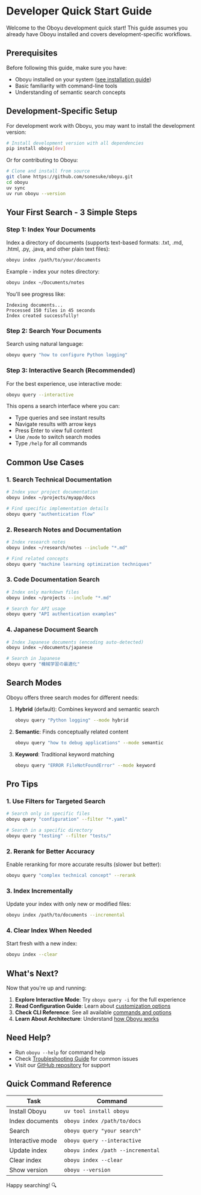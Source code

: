 # Developer Quick Start Guide

Welcome to the Oboyu development quick start! This guide assumes you already have Oboyu installed and covers development-specific workflows.

## Prerequisites

Before following this guide, make sure you have:
- Oboyu installed on your system ([see installation guide](../getting-started/installation))
- Basic familiarity with command-line tools
- Understanding of semantic search concepts

## Development-Specific Setup

For development work with Oboyu, you may want to install the development version:

```bash
# Install development version with all dependencies
pip install oboyu[dev]
```

Or for contributing to Oboyu:

```bash
# Clone and install from source
git clone https://github.com/sonesuke/oboyu.git
cd oboyu
uv sync
uv run oboyu --version
```

## Your First Search - 3 Simple Steps

### Step 1: Index Your Documents

Index a directory of documents (supports text-based formats: .txt, .md, .html, .py, .java, and other plain text files):

```bash
oboyu index /path/to/your/documents
```

Example - index your notes directory:
```bash
oboyu index ~/Documents/notes
```

You'll see progress like:
```
Indexing documents...
Processed 150 files in 45 seconds
Index created successfully!
```

### Step 2: Search Your Documents

Search using natural language:

```bash
oboyu query "how to configure Python logging"
```

### Step 3: Interactive Search (Recommended)

For the best experience, use interactive mode:

```bash
oboyu query --interactive
```

This opens a search interface where you can:
- Type queries and see instant results
- Navigate results with arrow keys
- Press Enter to view full content
- Use `/mode` to switch search modes
- Type `/help` for all commands

## Common Use Cases

### 1. Search Technical Documentation
```bash
# Index your project documentation
oboyu index ~/projects/myapp/docs

# Find specific implementation details
oboyu query "authentication flow"
```

### 2. Research Notes and Documentation
```bash
# Index research notes
oboyu index ~/research/notes --include "*.md"

# Find related concepts
oboyu query "machine learning optimization techniques"
```

### 3. Code Documentation Search
```bash
# Index only markdown files
oboyu index ~/projects --include "*.md"

# Search for API usage
oboyu query "API authentication examples"
```

### 4. Japanese Document Search
```bash
# Index Japanese documents (encoding auto-detected)
oboyu index ~/documents/japanese

# Search in Japanese
oboyu query "機械学習の最適化"
```

## Search Modes

Oboyu offers three search modes for different needs:

1. **Hybrid** (default): Combines keyword and semantic search
   ```bash
   oboyu query "Python logging" --mode hybrid
   ```

2. **Semantic**: Finds conceptually related content
   ```bash
   oboyu query "how to debug applications" --mode semantic
   ```

3. **Keyword**: Traditional keyword matching
   ```bash
   oboyu query "ERROR FileNotFoundError" --mode keyword
   ```

## Pro Tips

### 1. Use Filters for Targeted Search
```bash
# Search only in specific files
oboyu query "configuration" --filter "*.yaml"

# Search in a specific directory
oboyu query "testing" --filter "tests/"
```

### 2. Rerank for Better Accuracy
Enable reranking for more accurate results (slower but better):
```bash
oboyu query "complex technical concept" --rerank
```

### 3. Index Incrementally
Update your index with only new or modified files:
```bash
oboyu index /path/to/documents --incremental
```

### 4. Clear Index When Needed
Start fresh with a new index:
```bash
oboyu index --clear
```

## What's Next?

Now that you're up and running:

1. **Explore Interactive Mode**: Try `oboyu query -i` for the full experience
2. **Read Configuration Guide**: Learn about [customization options](../system-administrators/reference/configuration.md)
3. **Check CLI Reference**: See all available [commands and options](cli.md)
4. **Learn About Architecture**: Understand [how Oboyu works](architecture.md)

## Need Help?

- Run `oboyu --help` for command help
- Check [Troubleshooting Guide](../system-administrators/troubleshooting/troubleshooting.md) for common issues
- Visit our [GitHub repository](https://github.com/sonesuke/oboyu) for support

## Quick Command Reference

| Task | Command |
|------|---------|
| Install Oboyu | `uv tool install oboyu` |
| Index documents | `oboyu index /path/to/docs` |
| Search | `oboyu query "your search"` |
| Interactive mode | `oboyu query --interactive` |
| Update index | `oboyu index /path --incremental` |
| Clear index | `oboyu index --clear` |
| Show version | `oboyu --version` |

Happy searching! 🔍